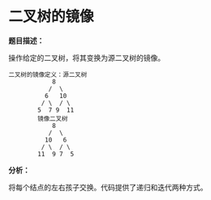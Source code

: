 # 二叉树的镜像

**题目描述：**

操作给定的二叉树，将其变换为源二叉树的镜像。

```
二叉树的镜像定义：源二叉树 
    	    8
    	   /  \
    	  6   10
    	 / \  / \
    	5  7 9  11
    	镜像二叉树
    	    8
    	   /  \
    	  10   6
    	 / \  / \
    	11  9 7  5
```

**分析：**

将每个结点的左右孩子交换。代码提供了递归和迭代两种方式。
